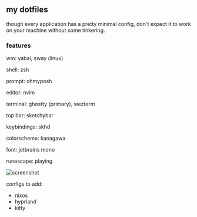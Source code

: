 ## my dotfiles
though every application has a pretty minimal config, don't expect it to work on your machine without some tinkering.

### features
wm: yabai, sway (linux)

shell: zsh

prompt: ohmyposh

editor: nvim

terminal: ghostty (primary), wezterm

top bar: sketchybar

keybindings: skhd

colorscheme: kanagawa

font: jetbrains mono

runescape: playing

![screenshot](https://github.com/user-attachments/assets/5e62be9a-87dd-447d-ad41-f49362621eff)

configs to add:
- nixos
- hyprland
- kitty
